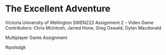 The Excellent Adventure
========

Victoria University of Wellington SWEN222 Assignment 2 - Video Game
Contributors: Chris McIntosh, Jarred Hone, Greg Oswald, Dylan Macdonald


Multiplayer Game Assignment

fkpolsdgk
